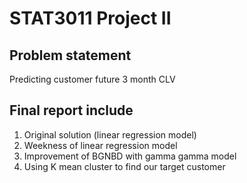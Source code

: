 # STAT3011 Project II 

## Problem statement
Predicting customer future 3 month CLV

## Final report include 
1. Original solution (linear regression model)
2. Weekness of linear regression model
3. Improvement of BGNBD with gamma gamma model 
4. Using K mean cluster to find our target customer 
